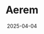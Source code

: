 ---  
layout: startup_page  
title: "Aerem"  
id: "aerem.co"  
permalink: "/aeremaerem.co04042025/"  
website: "https://www.aerem.co/"  
funding_round: "Series A"  
funding_amount: "₹100Cr"  
investors: "UTEC (University of Tokyo Edge Capital Partners), British International Investment (BII), SE Ventures, Riverwalk Holdings, Blume Ventures, Avaana Capital"  
about: "Aerem simplifies solar energy installations for Indian MSMEs and homeowners by providing an end-to-end solution. This includes connecting customers with installers, financing options, and ensuring quality and price transparency. The company aims to overcome the trust deficit in the fragmented solar ecosystem."  
markets: "Cleantech, Renewable Energy, Fintech"  
hq: "Mumbai, Maharashtra, India"  
founded_year: "2021"  
linkedin: "https://www.linkedin.com/company/aeremofficial"  
twitter: "https://twitter.com/AeremOfficial"  
instagram: ""  
facebook: "https://www.facebook.com/people/Aerem-Solutions-Private-Limited/100094288273606"  
crunchbase: "https://www.crunchbase.com/organization/aerem-c36d"  
pitchbook: "https://pitchbook.com/profiles/company/459654-58"  

date_display: "04-Apr-2025"  
date: "2025-04-04"

# SEO Optimization  
meta_title: "Aerem - Series A Funding (₹100Cr)"  
meta_description: "Aerem, Aerem simplifies solar energy installations for Indian MSMEs and homeowners by providing an end-to-end solution. This includes connecting customers wi..."  
meta_keywords: "Aerem, Cleantech, Renewable Energy, Fintech, Series A funding"  
canonical_url: "https://startup.projectstartups.com/aeremaerem.co04042025/"  
---